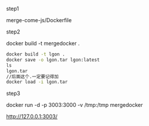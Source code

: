 
step1

merge-come-js/Dockerfile


step2


docker build -t mergedocker .

```cmd
docker build -t lgon .
docker save -o lgon.tar lgon:latest
ls
lgon.tar
//后面这个.一定要记得加
docker load -i lgon.tar
```

step3

docker run -d -p 3003:3000 -v /tmp:/tmp mergedocker

http://127.0.0.1:3003/
